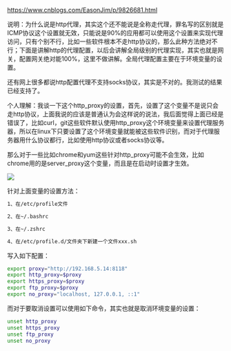 https://www.cnblogs.com/EasonJim/p/9826681.html

说明：为什么说是http代理，其实这个还不能说是全称走代理，罪名写的区别就是ICMP协议这个设置就无效，只能说是90%的应用都可以使用这个设置来实现代理访问，只有个别不行，比如一些软件根本不走http协议的，那么此种方法绝对不行；下面是讲解http的代理配置，以后会讲解全局级别的代理实现，其实也就是网关，配置网关绝对能100%，这里不做讲解。全局代理配置主要在于环境变量的设置。

还有网上很多都说http配置代理不支持socks协议，其实是不对的。我测试的结果已经支持了。

个人理解：我谈一下这个http_proxy的设置，首先，设置了这个变量不是说只会走http协议，上面我说的应该是普通认为会这样说的说法，我后面觉得上面已经是错误了，比如curl，git这些软件默认使用http_proxy这个环境变量来设置代理服务器，所以在linux下只要设置了这个环境变量就能被这些软件识别，而对于代理服务器用什么协议都行，比如使用http协议或者socks协议等。

那么对于一些比如chrome和yum这些针对http_proxy可能不会生效，比如chrome用的是server_proxy这个变量，而且是在启动时设置才生效。

![](https://static.meowrain.cn/i/2023/02/14/zmlz9p-3.png)

针对上面变量的设置方法：
```bash
1、在/etc/profile文件

2、在~/.bashrc

3、在~/.zshrc

4、在/etc/profile.d/文件夹下新建一个文件xxx.sh
```
写入如下配置：
```bash
export proxy="http://192.168.5.14:8118"
export http_proxy=$proxy
export https_proxy=$proxy
export ftp_proxy=$proxy
export no_proxy="localhost, 127.0.0.1, ::1"
```
而对于要取消设置可以使用如下命令，其实也就是取消环境变量的设置：
```bash
unset http_proxy
unset https_proxy
unset ftp_proxy
unset no_proxy
```